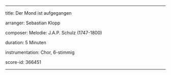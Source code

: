 
---

title: Der Mond ist aufgegangen

arranger: Sebastian Klopp

composer: Melodie: J.A.P. Schulz (1747-1800)

duration: 5 Minuten

instrumentation: Chor, 6-stimmig

score-id: 366451

---